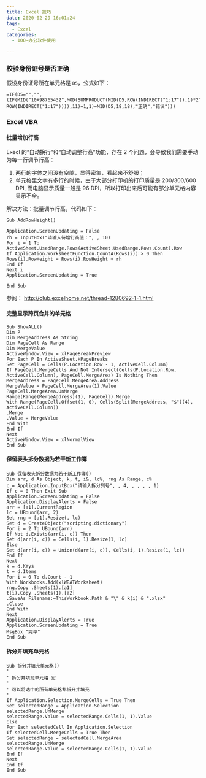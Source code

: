 ```yaml
---
title: Excel 技巧
date: 2020-02-29 16:01:24
tags:
  - Excel
categories:
  - 100-办公软件使用

---
```


### 校验身份证号是否正确

假设身份证号所在单元格是 `D5`，公式如下：

    =IF(D5="","",(IF(MID("10X98765432",MOD(SUMPRODUCT(MID(D5,ROW(INDIRECT("1:17")),1)*2^(18-ROW(INDIRECT("1:17")))),11)+1,1)=MID(D5,18,18),"正确","错误")))

### Excel VBA 

#### 批量增加行高

Execl 的“自动换行”和“自动调整行高”功能，存在 2 个问题，会导致我们需要手动为每一行调节行高：

1. 两行的字体之间没有空隙，显得密集，看起来不舒服；
2. 单元格里文字有多行的时候，由于大部分打印机的打印质量是 200/300/600 DPI, 而电脑显示质量一般是 96 DPI，所以打印出来后可能有部分单元格内容显示不全。

解决方法：批量调节行高，代码如下：

    Sub AddRowHeight()

    Application.ScreenUpdating = False
    rh = InputBox("请输入待增行高值：", , 10)
    For i = 1 To ActiveSheet.UsedRange.Rows(ActiveSheet.UsedRange.Rows.Count).Row
    If Application.WorksheetFunction.CountA(Rows(i)) > 0 Then
    Rows(i).RowHeight = Rows(i).RowHeight + rh
    End If
    Next i
    Application.ScreenUpdating = True

    End Sub

<!-- more -->

参阅： http://club.excelhome.net/thread-1280692-1-1.html


#### 完整显示跨页合并的单元格

    Sub ShowALL()
    Dim P
    Dim MergeAddress As String
    Dim PageCell As Range
    Dim MergeValue
    ActiveWindow.View = xlPageBreakPreview
    For Each P In ActiveSheet.HPageBreaks
    Set PageCell = Cells(P.Location.Row - 1, ActiveCell.Column)
    If PageCell.MergeCells And Not Intersect(Cells(P.Location.Row, ActiveCell.Column), PageCell.MergeArea) Is Nothing Then
    MergeAddress = PageCell.MergeArea.Address
    MergeValue = PageCell.MergeArea(1).Value
    PageCell.MergeArea.UnMerge
    Range(Range(MergeAddress)(1), PageCell).Merge
    With Range(PageCell.Offset(1, 0), Cells(Split(MergeAddress, "$")(4), ActiveCell.Column))
    .Merge
    .Value = MergeValue
    End With
    End If
    Next
    ActiveWindow.View = xlNormalView
    End Sub


#### 保留表头拆分数据为若干新工作簿

    Sub 保留表头拆分数据为若干新工作簿()
    Dim arr, d As Object, k, t, i&, lc%, rng As Range, c%
    c = Application.InputBox("请输入拆分列号", , 4, , , , , 1)
    If c = 0 Then Exit Sub
    Application.ScreenUpdating = False
    Application.DisplayAlerts = False
    arr = [a1].CurrentRegion
    lc = UBound(arr, 2)
    Set rng = [a1].Resize(, lc)
    Set d = CreateObject("scripting.dictionary")
    For i = 2 To UBound(arr)
    If Not d.Exists(arr(i, c)) Then
    Set d(arr(i, c)) = Cells(i, 1).Resize(1, lc)
    Else
    Set d(arr(i, c)) = Union(d(arr(i, c)), Cells(i, 1).Resize(1, lc))
    End If
    Next
    k = d.Keys
    t = d.Items
    For i = 0 To d.Count - 1
    With Workbooks.Add(xlWBATWorksheet)
    rng.Copy .Sheets(1).[a1]
    t(i).Copy .Sheets(1).[a2]
    .SaveAs Filename:=ThisWorkbook.Path & "\" & k(i) & ".xlsx"
    .Close
    End With
    Next
    Application.DisplayAlerts = True
    Application.ScreenUpdating = True
    MsgBox "完毕"
    End Sub


#### 拆分并填充单元格

    Sub 拆分并填充单元格()
    '
    ' 拆分并填充单元格 宏
    '
    ' 可以将选中的所有单元格都拆开并填充
    '
    If Application.Selection.MergeCells = True Then
    Set selectedRange = Application.Selection
    selectedRange.UnMerge
    selectedRange.Value = selectedRange.Cells(1, 1).Value
    Else
    For Each selectedCell In Application.Selection
    If selectedCell.MergeCells = True Then
    Set selectedRange = selectedCell.MergeArea
    selectedRange.UnMerge
    selectedRange.Value = selectedRange.Cells(1, 1).Value
    End If
    Next
    End If
    End Sub





